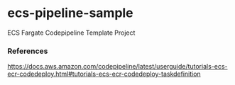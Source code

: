 # ecs-pipeline-sample
ECS Fargate Codepipeline Template Project



### References
https://docs.aws.amazon.com/codepipeline/latest/userguide/tutorials-ecs-ecr-codedeploy.html#tutorials-ecs-ecr-codedeploy-taskdefinition

